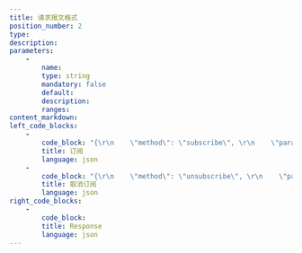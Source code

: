 ```yaml
---
title: 请求报文格式
position_number: 2
type:
description:
parameters:
    -
        name:
        type: string
        mandatory: false
        default:
        description:
        ranges:
content_markdown:
left_code_blocks:
    -
        code_block: "{\r\n    \"method\": \"subscribe\", \r\n    \"params\": [\r\n        \"{topic}@{arg},{arg}\", \r\n        \"{topic}@{arg}\"\r\n    ], \r\n    \"id\": \"{id}\"    //回调ID\r\n}"
        title: 订阅
        language: json
    -
        code_block: "{\r\n    \"method\": \"unsubscribe\", \r\n    \"params\": [\r\n        \"{topic}@{arg},{arg}\"\r\n    ], \r\n    \"id\": \"{id}\"   //回调ID\r\n}"
        title: 取消订阅
        language: json
right_code_blocks:
    -
        code_block:
        title: Response
        language: json
---
```

